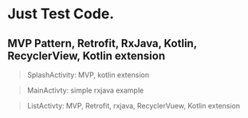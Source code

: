 # Just Test Code.

## MVP Pattern, Retrofit, RxJava, Kotlin, RecyclerView, Kotlin extension

> SplashActivity: MVP, kotlin extension   


> MainActivty: simple rxjava example   


> ListActivty: MVP, Retrofit, rxjava, RecyclerVuew, Kotlin extension   




